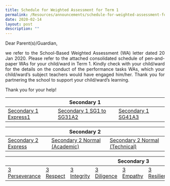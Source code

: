 ```yaml
---
title: Schedule for Weighted Assessment for Term 1
permalink: /Resources/announcements/schedule-for-weighted-assessment-for-term-1/
date: 2020-02-14
layout: post
description: ""
---
```

Dear Parent(s)/Guardian,

<p style="text-align: justify;">we refer to the School-Based Weighted Assessment (WA) letter dated 20 Jan 2020. Please refer to the attached consolidated schedule of pen-and-paper WAs for your child/ward in Term 1. Kindly check with your child/ward for the details on the conduct of the performance tasks WAs, which your child/ward’s subject teachers would have engaged him/her. Thank you for partnering the school to support your child/ward’s learning.</p>

Thank you for your help!

<table>
<thead>
  <tr>
    <th colspan="3" style="text-align: center;">Secondary 1</th>
  </tr>
</thead>
<tbody>
  <tr>
    <td><a href="https://www.sgs.edu.sg/wp-content/uploads/2020/02/1Express.pdf">Secondary 1 Express1</a></td>
    <td><a href="https://www.sgs.edu.sg/wp-content/uploads/2020/02/1SG1-to-1SG3-4-Feb.pdf">Secondary 1 SG1 to SG31A2</a></td>
    <td><a href="https://www.sgs.edu.sg/wp-content/uploads/2020/02/1SG4.pdf">Secondary 1 SG41A3</a></td>
  </tr>
</tbody>
</table>

<table>
<thead>
  <tr>
    <th colspan="3" style="text-align: center;">Secondary 2</th>
  </tr>
</thead>
<tbody>
  <tr>
    <td><a href="https://www.sgs.edu.sg/wp-content/uploads/2020/02/2Express.pdf">Secondary 2 Express</a></td>
    <td><a href="https://www.sgs.edu.sg/wp-content/uploads/2020/02/2NA.pdf">Secondary 2 Normal (Academic)</a></td>
    <td><a href="https://www.sgs.edu.sg/wp-content/uploads/2020/02/2NT.pdf">Secondary 2 Normal (Technical)</a></td>
  </tr>
</tbody>
</table>

<table>
<thead>
  <tr>
    <th colspan="9" style="text-align: center;">Secondary 3</th>
  </tr>
</thead>
<tbody>
  <tr>
    <td><a href="https://www.sgs.edu.sg/wp-content/uploads/2020/02/3_1-Perseverance.pdf">3 Perseverance</a></td>
    <td><a href="https://www.sgs.edu.sg/wp-content/uploads/2020/02/3_2-Respect.pdf">3  Respect</a></td>
    <td><a href="https://www.sgs.edu.sg/wp-content/uploads/2020/02/3_3-Integrity.pdf">3  Integrity</a></td>
    <td><a href="https://www.sgs.edu.sg/wp-content/uploads/2020/02/3_4-Diligence.pdf">3  Diligence</a></td>
    <td><a href="https://www.sgs.edu.sg/wp-content/uploads/2020/02/3_5-Empathy.pdf">3  Empathy</a></td>
    <td><a href="https://www.sgs.edu.sg/wp-content/uploads/2020/02/3_6-Resilience.pdf">3  Resilience</a></td>
    <td><a href="https://www.sgs.edu.sg/wp-content/uploads/2020/02/3_7-Compassion.pdf">3  Compassion</a></td>
    <td><a href="https://www.sgs.edu.sg/wp-content/uploads/2020/02/3_8-Gratitude.pdf">3  Gratitude</a></td>
    <td><a href="https://www.sgs.edu.sg/wp-content/uploads/2020/02/3_9-Wisdom.pdf">3  Wisdom</a></td>
  </tr>
</tbody>
</table>